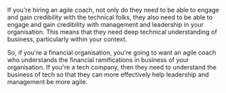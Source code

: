 If you're hiring an agile coach, not only do they need to be able to engage and gain credibility with the technical folks, they also need to be able to engage and gain credibility with management and leadership in your organisation. This means that they need deep technical understanding of business, particularly within your context. 

So, if you're a financial organisation, you're going to want an agile coach who understands the financial ramifications in business of your organisation. If you're a tech company, then they need to understand the business of tech so that they can more effectively help leadership and management be more agile.
